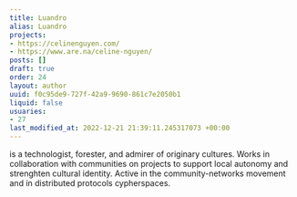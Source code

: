 ```yaml
---
title: Luandro
alias: Luandro
projects:
- https://celinenguyen.com/
- https://www.are.na/celine-nguyen/
posts: []
draft: true
order: 24
layout: author
uuid: f0c95de9-727f-42a9-9690-861c7e2050b1
liquid: false
usuaries:
- 27
last_modified_at: 2022-12-21 21:39:11.245317073 +00:00
---
```


<p>is a technologist, forester, and admirer of originary cultures. Works in collaboration with communities on projects to support local autonomy and strenghten cultural identity. Active in the community-networks movement and in distributed protocols cypherspaces.</p>